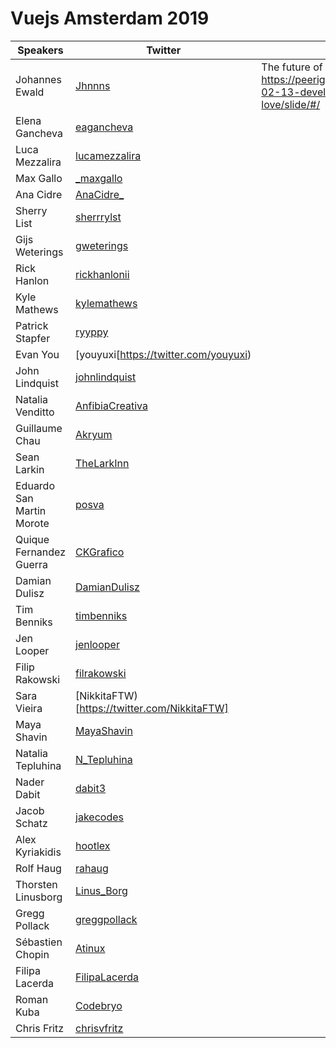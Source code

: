 # Vuejs Amsterdam 2019

Speakers | Twitter | Talks
-------- | ------- | -----
Johannes Ewald | [Jhnnns](https://twitter.com/Jhnnns) | The future of JavaScript bundlers<br>https://peerigon.github.io/talks/2019-02-13-developer-frontend-love/slide/#/
Elena Gancheva | [eagancheva](https://twitter.com/eagancheva) |
Luca Mezzalira | [lucamezzalira](https://twitter.com/lucamezzalira) |
Max Gallo | [_maxgallo](https://twitter.com/_maxgallo) |
Ana Cidre | [AnaCidre_](https://twitter.com/AnaCidre_) |
Sherry List | [sherrrylst](https://twitter.com/sherrrylst) |
Gijs Weterings | [gweterings](https://twitter.com/gweterings) |
Rick Hanlon | [rickhanlonii](https://twitter.com/rickhanlonii) |
Kyle Mathews | [kylemathews](https://twitter.com/kylemathews) |
Patrick Stapfer | [ryyppy](https://twitter.com/ryyppy) |
Evan You | [youyuxi[https://twitter.com/youyuxi) |
John Lindquist | [johnlindquist](https://twitter.com/johnlindquist) |
Natalia Venditto | [AnfibiaCreativa](https://twitter.com/AnfibiaCreativa) |
Guillaume Chau | [Akryum](https://twitter.com/Akryum) |
Sean Larkin | [TheLarkInn](https://twitter.com/TheLarkInn) |
Eduardo San Martin Morote | [posva](https://twitter.com/posva) |
Quique Fernandez Guerra | [CKGrafico](https://twitter.com/CKGrafico) |
Damian Dulisz | [DamianDulisz](https://twitter.com/DamianDulisz) |
Tim Benniks | [timbenniks](https://twitter.com/timbenniks) |
Jen Looper | [jenlooper](https://twitter.com/jenlooper) |
Filip Rakowski | [filrakowski](https://twitter.com/filrakowski) |
Sara Vieira | [NikkitaFTW) [https://twitter.com/NikkitaFTW]|
Maya Shavin | [MayaShavin](https://twitter.com/MayaShavin) |
Natalia Tepluhina | [N_Tepluhina](https://twitter.com/N_Tepluhina) |
Nader Dabit | [dabit3](https://twitter.com/dabit3) |
Jacob Schatz | [jakecodes](https://twitter.com/jakecodes) |
Alex Kyriakidis | [hootlex](https://twitter.com/hootlex) |
Rolf Haug | [rahaug](https://twitter.com/rahaug) |
Thorsten Linusborg | [Linus_Borg](https://twitter.com/Linus_Borg) |
Gregg Pollack | [greggpollack](https://twitter.com/greggpollack) |
Sébastien Chopin | [Atinux](https://twitter.com/Atinux) |
Filipa Lacerda | [FilipaLacerda](https://twitter.com/FilipaLacerda) |
Roman Kuba | [Codebryo](https://twitter.com/Codebryo) |
Chris Fritz | [chrisvfritz](https://twitter.com/chrisvfritz) |

